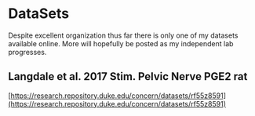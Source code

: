 # DataSets #

Despite excellent organization thus far there is only one of my datasets available online. More will hopefully be posted as my independent lab progresses.

## Langdale et al. 2017 Stim. Pelvic Nerve PGE2 rat ##

[https://research.repository.duke.edu/concern/datasets/rf55z8591](https://research.repository.duke.edu/concern/datasets/rf55z8591)